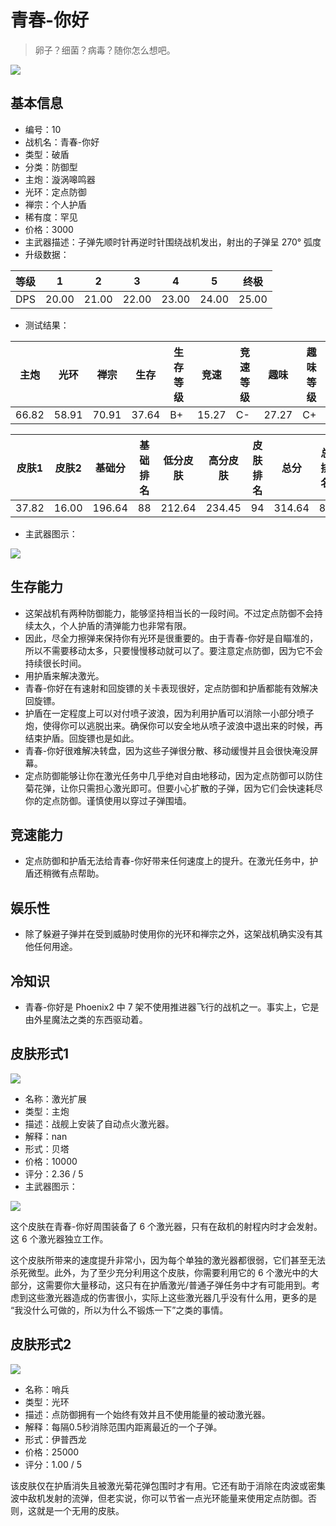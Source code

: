 # 青春-你好

> 卵子？细菌？病毒？随你怎么想吧。

<img src="/ships/ship_10.png" style={{zoom:1}}/>

## 基本信息

- 编号：10
- 战机名：青春-你好
- 类型：破盾
- 分类：防御型
- 主炮：漩涡嗥鸣器
- 光环：定点防御
- 禅宗：个人护盾
- 稀有度：罕见
- 价格：3000
- 主武器描述：子弹先顺时针再逆时针围绕战机发出，射出的子弹呈 270° 弧度
- 升级数据：

| 等级 | 1 | 2 | 3 | 4 | 5 | 终极 |
|--|--|--|--|--|--|--|
| DPS | 20.00 | 21.00 | 22.00 | 23.00 | 24.00 | 25.00 |

- 测试结果：

| 主炮 | 光环 | 禅宗 | 生存 | 生存等级 | 竞速 | 竞速等级 | 趣味 | 趣味等级 |
|--|--|--|--|--|--|--|--|--|
| 66.82 | 58.91 | 70.91 | 37.64 | B+ | 15.27 | C- | 27.27 | C+ |

| 皮肤1 | 皮肤2 | 基础分 | 基础排名 | 低分皮肤 | 高分皮肤 | 皮肤排名 | 总分 | 总排名 |
|--|--|--|--|--|--|--|--|--|
| 37.82 | 16.00 | 196.64 | 88 | 212.64 | 234.45 | 94 | 314.64 | 89 |

- 主武器图示：

<img src="/illustration/main_10.gif" style={{zoom:1}}/>

## 生存能力

- 这架战机有两种防御能力，能够坚持相当长的一段时间。不过定点防御不会持续太久，个人护盾的清弹能力也非常有限。
- 因此，尽全力擦弹来保持你有光环是很重要的。由于青春-你好是自瞄准的，所以不需要移动太多，只要慢慢移动就可以了。要注意定点防御，因为它不会持续很长时间。
- 用护盾来解决激光。
- 青春-你好在有速射和回旋镖的关卡表现很好，定点防御和护盾都能有效解决回旋镖。
- 护盾在一定程度上可以对付喷子波浪，因为利用护盾可以消除一小部分喷子炮，使得你可以逃脱出来。确保你可以安全地从喷子波浪中退出来的时候，再结束护盾。回旋镖也是如此。
- 青春-你好很难解决转盘，因为这些子弹很分散、移动缓慢并且会很快淹没屏幕。
- 定点防御能够让你在激光任务中几乎绝对自由地移动，因为定点防御可以防住菊花弹，让你只需担心激光即可。但要小心扩散的子弹，因为它们会快速耗尽你的定点防御。谨慎使用以穿过子弹围墙。

## 竞速能力

- 定点防御和护盾无法给青春-你好带来任何速度上的提升。在激光任务中，护盾还稍微有点帮助。

## 娱乐性

- 除了躲避子弹并在受到威胁时使用你的光环和禅宗之外，这架战机确实没有其他任何用途。

## 冷知识

- 青春-你好是 Phoenix2 中 7 架不使用推进器飞行的战机之一。事实上，它是由外星魔法之类的东西驱动着。

## 皮肤形式1

<img src="/ships/ship_10_apex_1.png" style={{zoom:1}}/>

- 名称：激光扩展
- 类型：主炮
- 描述：战舰上安装了自动点火激光器。
- 解释：nan
- 形式：贝塔
- 价格：10000
- 评分：2.36 / 5
- 主武器图示：

<img src="/illustration/main_10_beta.gif" style={{zoom:1}}/>

这个皮肤在青春-你好周围装备了 6 个激光器，只有在敌机的射程内时才会发射。这 6 个激光器独立工作。

这个皮肤所带来的速度提升非常小，因为每个单独的激光器都很弱，它们甚至无法杀死微型。此外，为了至少充分利用这个皮肤，你需要利用它的 6 个激光中的大部分，这需要你大量移动，这只有在护盾激光/普通子弹任务中才有可能用到。考虑到这些激光器造成的伤害很小，实际上这些激光器几乎没有什么用，更多的是 “我没什么可做的，所以为什么不锻炼一下”之类的事情。

## 皮肤形式2

<img src="/ships/ship_10_apex_2.png" style={{zoom:1}}/>

- 名称：哨兵
- 类型：光环
- 描述：点防御拥有一个始终有效并且不使用能量的被动激光器。
- 解释：每隔0.5秒消除范围内距离最近的一个子弹。
- 形式：伊普西龙
- 价格：25000
- 评分：1.00 / 5

该皮肤仅在护盾消失且被激光菊花弹包围时才有用。它还有助于消除在肉波或密集波中敌机发射的流弹，但老实说，你可以节省一点光环能量来使用定点防御。否则，这就是一个无用的皮肤。
